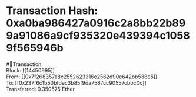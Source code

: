 
Transaction Hash: 0xa0ba986427a0916c2a8bb22b899a91086a9cf935320e439394c10589f565946b
====================================================================================
  
#💸Transaction  
Block: [[14450995]]  
From: [[0x7f268357a8c2552623316e2562d90e642bb538e5]]  
To: [[0x237f6c1b50bfdec3b85f9da7587cc90557cbbc0c]]  
Transferred: 0.350575 Ether